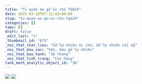 ```yaml
---
title: "Tủ quần áo gỗ óc chó TQA29"
date: 2025-03-28T07:11:02+00:00
slug: "tu-quan-ao-go-oc-cho-tqa29"
categories: []
tags: []
draft: false
_edit_last: "1"
_thumbnail_id: "675"
_noi_that_chat_lieu: "Gỗ tự nhiên óc chó, Gỗ tự nhiên sồi mỹ"
_noi_that_mau_sac: "Vân, màu gỗ tự nhiên"
_noi_that_bao_hanh: "36 tháng"
_noi_that_tinh_trang: "Còn hàng"
rank_math_analytic_object_id: "36"
---
```

![](https://romax.vn/wp-content/uploads/2025/03/tu-quan-ao-go-oc-cho-tqa29-7-1280x996.webp) ![](https://romax.vn/wp-content/uploads/2025/03/tu-quan-ao-go-oc-cho-tqa29-8-1280x1024.webp)